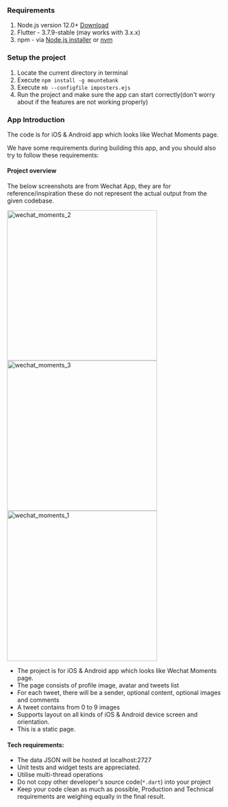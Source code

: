 ### Requirements
1. Node.js version 12.0+ [Download](https://nodejs.org/en/download/)
2. Flutter - 3.7.9-stable (may works with 3.x.x)
3. npm - via [Node.js installer](https://nodejs.org/en/download/) or [nvm](https://github.com/nvm-sh/nvm#install--update-script)

### Setup the project
1. Locate the current directory in terminal
3. Execute `npm install -g mountebank`
4. Execute `mb --configfile imposters.ejs`
5. Run the project and make sure the app can start correctly(don't worry about if the features are not working properly)

### App Introduction

The code is for iOS & Android app which looks like Wechat Moments page. 

We have some requirements during building this app, and you should also try to follow these requirements:

#### Project overview

The below screenshots are from Wechat App, they are for reference/inspiration these do not represent the actual output from the given codebase.

<img src="https://user-images.githubusercontent.com/61306682/131655545-cfa011b4-637f-45db-bb26-3bb9c986b94b.png" alt="wechat_moments_2" height=350 /> <img src="https://user-images.githubusercontent.com/61306682/131655537-43e4ab0b-29f0-456d-bf2a-0fcf3de0ba2c.jpg" alt="wechat_moments_3" height=350 /> <img src="https://user-images.githubusercontent.com/61306682/131655555-608f9b7e-5cb7-4059-abbc-f70dfd00fe06.jpg" alt="wechat_moments_1" height=350 />

- The project is for iOS & Android app which looks like Wechat Moments page. 
- The page consists of profile image, avatar and tweets list
- For each tweet, there will be a sender, optional content, optional images and comments
- A tweet contains from 0 to 9 images
- Supports layout on all kinds of iOS & Android device screen and orientation.
- This is a static page.

#### Tech requirements:

- The data JSON will be hosted at localhost:2727
- Unit tests and widget tests are appreciated.
- Utilise multi-thread operations
- Do not copy other developer's source code(`*.dart`) into your project
- Keep your code clean as much as possible, Production and Technical requirements are weighing equally in the final result.
